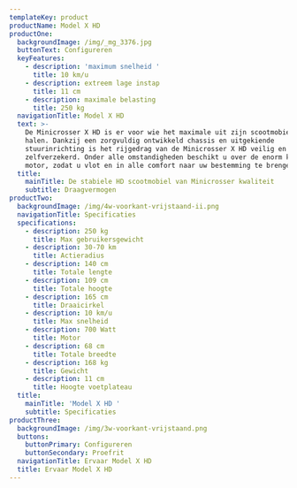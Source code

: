 ```yaml
---
templateKey: product
productName: Model X HD
productOne:
  backgroundImage: /img/_mg_3376.jpg
  buttonText: Configureren
  keyFeatures:
    - description: 'maximum snelheid '
      title: 10 km/u
    - description: extreem lage instap
      title: 11 cm
    - description: maximale belasting
      title: 250 kg
  navigationTitle: Model X HD
  text: >-
    De Minicrosser X HD is er voor wie het maximale uit zijn scootmobiel wil
    halen. Dankzij een zorgvuldig ontwikkeld chassis en uitgekiende
    stuurinrichting is het rijgedrag van de Minicrosser X HD veilig en
    zelfverzekerd. Onder alle omstandigheden beschikt u over de enorm krachtige
    motor, zodat u vlot en in alle comfort naar uw bestemming te brengen.
  title:
    mainTitle: De stabiele HD scootmobiel van Minicrosser kwaliteit
    subtitle: Draagvermogen
productTwo:
  backgroundImage: /img/4w-voorkant-vrijstaand-ii.png
  navigationTitle: Specificaties
  specifications:
    - description: 250 kg
      title: Max gebruikersgewicht
    - description: 30-70 km
      title: Actieradius
    - description: 140 cm
      title: Totale lengte
    - description: 109 cm
      title: Totale hoogte
    - description: 165 cm
      title: Draaicirkel
    - description: 10 km/u
      title: Max snelheid
    - description: 700 Watt
      title: Motor
    - description: 68 cm
      title: Totale breedte
    - description: 168 kg
      title: Gewicht
    - description: 11 cm
      title: Hoogte voetplateau
  title:
    mainTitle: 'Model X HD '
    subtitle: Specificaties
productThree:
  backgroundImage: /img/3w-voorkant-vrijstaand.png
  buttons:
    buttonPrimary: Configureren
    buttonSecondary: Proefrit
  navigationTitle: Ervaar Model X HD
  title: Ervaar Model X HD
---
```

